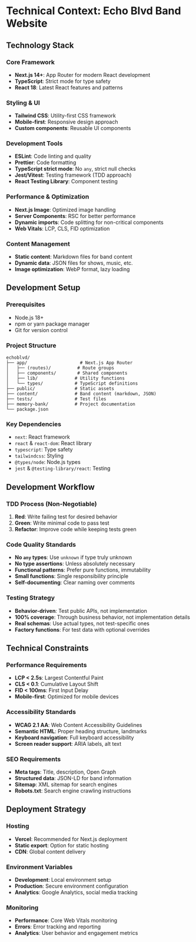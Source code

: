 # Technical Context: Echo Blvd Band Website

## Technology Stack

### Core Framework
- **Next.js 14+**: App Router for modern React development
- **TypeScript**: Strict mode for type safety
- **React 18**: Latest React features and patterns

### Styling & UI
- **Tailwind CSS**: Utility-first CSS framework
- **Mobile-first**: Responsive design approach
- **Custom components**: Reusable UI components

### Development Tools
- **ESLint**: Code linting and quality
- **Prettier**: Code formatting
- **TypeScript strict mode**: No `any`, strict null checks
- **Jest/Vitest**: Testing framework (TDD approach)
- **React Testing Library**: Component testing

### Performance & Optimization
- **Next.js Image**: Optimized image handling
- **Server Components**: RSC for better performance
- **Dynamic imports**: Code splitting for non-critical components
- **Web Vitals**: LCP, CLS, FID optimization

### Content Management
- **Static content**: Markdown files for band content
- **Dynamic data**: JSON files for shows, music, etc.
- **Image optimization**: WebP format, lazy loading

## Development Setup

### Prerequisites
- Node.js 18+ 
- npm or yarn package manager
- Git for version control

### Project Structure
```
echoblvd/
├── app/                    # Next.js App Router
│   ├── (routes)/          # Route groups
│   ├── components/        # Shared components
│   ├── lib/              # Utility functions
│   └── types/            # TypeScript definitions
├── public/               # Static assets
├── content/              # Band content (markdown, JSON)
├── tests/                # Test files
├── memory-bank/          # Project documentation
└── package.json
```

### Key Dependencies
- `next`: React framework
- `react` & `react-dom`: React library
- `typescript`: Type safety
- `tailwindcss`: Styling
- `@types/node`: Node.js types
- `jest` & `@testing-library/react`: Testing

## Development Workflow

### TDD Process (Non-Negotiable)
1. **Red**: Write failing test for desired behavior
2. **Green**: Write minimal code to pass test
3. **Refactor**: Improve code while keeping tests green

### Code Quality Standards
- **No `any` types**: Use `unknown` if type truly unknown
- **No type assertions**: Unless absolutely necessary
- **Functional patterns**: Prefer pure functions, immutability
- **Small functions**: Single responsibility principle
- **Self-documenting**: Clear naming over comments

### Testing Strategy
- **Behavior-driven**: Test public APIs, not implementation
- **100% coverage**: Through business behavior, not implementation details
- **Real schemas**: Use actual types, not test-specific ones
- **Factory functions**: For test data with optional overrides

## Technical Constraints

### Performance Requirements
- **LCP < 2.5s**: Largest Contentful Paint
- **CLS < 0.1**: Cumulative Layout Shift
- **FID < 100ms**: First Input Delay
- **Mobile-first**: Optimized for mobile devices

### Accessibility Standards
- **WCAG 2.1 AA**: Web Content Accessibility Guidelines
- **Semantic HTML**: Proper heading structure, landmarks
- **Keyboard navigation**: Full keyboard accessibility
- **Screen reader support**: ARIA labels, alt text

### SEO Requirements
- **Meta tags**: Title, description, Open Graph
- **Structured data**: JSON-LD for band information
- **Sitemap**: XML sitemap for search engines
- **Robots.txt**: Search engine crawling instructions

## Deployment Strategy

### Hosting
- **Vercel**: Recommended for Next.js deployment
- **Static export**: Option for static hosting
- **CDN**: Global content delivery

### Environment Variables
- **Development**: Local environment setup
- **Production**: Secure environment configuration
- **Analytics**: Google Analytics, social media tracking

### Monitoring
- **Performance**: Core Web Vitals monitoring
- **Errors**: Error tracking and reporting
- **Analytics**: User behavior and engagement metrics 